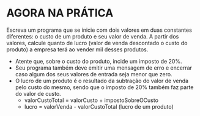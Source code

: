 <h1>AGORA NA PRÁTICA</h1>
Escreva um programa que se inicie com dois valores em duas constantes diferentes: o custo de um produto e seu valor de venda. A partir dos valores, calcule quanto de lucro (valor de venda descontado o custo do produto) a empresa terá ao vender mil desses produtos.
<ul>
  <li>
    <div class="pt-1 pb-1">
      Atente que, sobre o custo do produto, incide um imposto de 20%.
    </div>
  </li>
  <li>
    <div class="pt-1 pb-1">
      Seu programa também deve emitir uma mensagem de erro e encerrar caso algum dos seus valores de entrada seja menor que zero.
    </div>
  </li>
  <li>
    <div class="pt-1 pb-1">
      O lucro de um produto é o resultado da subtração do valor de venda pelo custo do mesmo, sendo que o imposto de 20% também faz parte do valor de custo.
    </div>
    <ul>
      <li>
        valorCustoTotal = valorCusto + impostoSobreOCusto
      </li>
      <li>
        lucro = valorVenda - valorCustoTotal (lucro de um produto)
      </li>
    </ul>
  </li>
</ul>

